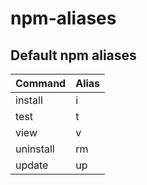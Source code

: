 # npm-aliases

## Default npm aliases

Command | Alias
------- | -------
install | i
test | t
view | v
uninstall | rm
update | up
